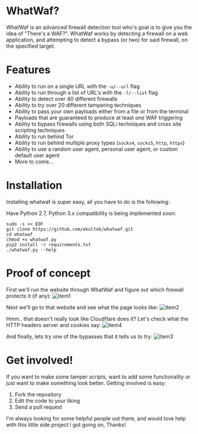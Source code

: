 # WhatWaf?

WhatWaf is an advanced firewall detection tool who's goal is to give you the idea of "There's a WAF?". WhatWaf works by detecting a firewall on a web application, and attempting to detect a bypass (or two) for said firewall, on the specified target.

# Features
 - Ability to run on a single URL with the `-u/--url` flag
 - Ability to run through a list of URL's with the `-l/--list` flag
 - Ability to detect over 40 different firewalls
 - Ability to try over 20 different tampering techniques
 - Ability to pass your own payloads either from a file or from the terminal
 - Payloads that are guaranteed to produce at least one WAF triggering
 - Ability to bypass firewalls using both SQLi techniques and cross site scripting techniques
 - Ability to run behind Tor
 - Ability to run behind multiple proxy types (`socks4`, `socks5`, `http`, `https`)
 - Ability to use a random user agent, personal user agent, or custom default user agent
 - More to come...

# Installation

Installing whatwaf is super easy, all you have to do is the following:

Have Python 2.7, Python 3.x compatibility is being implemented soon:
```
sudo -s << EOF
git clone https://github.com/ekultek/whatwaf.git
cd whatwaf
chmod +x whatwaf.py
pip2 install -r requirements.txt
./whatwaf.py --help
```

# Proof of concept

First we'll run the website through WhatWaf and figure out which firewall protects it (if any):
![item1](http://i67.tinypic.com/142y9s6.png)

Next we'll go to that website and see what the page looks like:
![item2](http://i64.tinypic.com/262mjhl.png)

Hmm.. that doesn't really look like Cloudflare does it? Let's check what the HTTP headers server and cookies say:
![item4](http://i66.tinypic.com/5txx5x.png)

And finally, lets try one of the bypasses that it tells us to try:
![item3](http://i66.tinypic.com/sdi3x0.png)

# Get involved!

If you want to make some tamper scripts, want to add some functionality or just want to make something look better. Getting involved is easy:

 1. Fork the repository
 2. Edit the code to your liking
 3. Send a pull request

I'm always looking for some helpful people out there, and would love help with this little side project I got going on, Thanks! 
